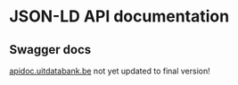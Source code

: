 ---
---

# JSON-LD API documentation

## Swagger docs

[apidoc.uitdatabank.be](https://apidoc.uitdatabank.be) not yet updated to final version!


